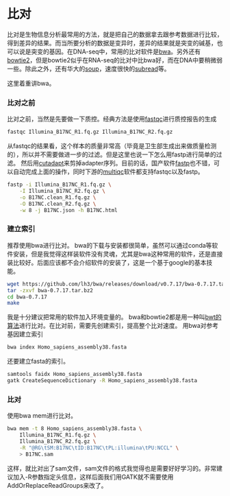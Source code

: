 # 比对
比对是生物信息分析最常用的方法，就是把自己的数据拿去跟参考数据进行比较，得到差异的结果。而当所要分析的数据是变异时，差异的结果就是突变的碱基，也可以说是突变的基因。在DNA-seq中，常用的比对软件是[bwa](https://github.com/lh3/bwa)。另外还有[bowtie2](http://bowtie-bio.sourceforge.net/bowtie2/index.shtml)，但是bowtie2似乎在RNA-seq的比对中比bwa好，而在DNA中要稍微弱一些。除此之外，还有华大的[soup](http://soap.genomics.org.cn/)，速度很快的[subread](http://subread.sourceforge.net/)等。

这里着重讲bwa。

### 比对之前
比对之前，当然是先要做一下质控。经典方法是使用[fastqc](https://www.bioinformatics.babraham.ac.uk/projects/fastqc/)进行质控报告的生成
```bash
fastqc Illumina_B17NC_R1.fq.gz Illumina_B17NC_R2.fq.gz
```


从fastqc的结果看，这个样本的质量非常高（毕竟是卫生部生成出来做质量检测的），所以并不需要做进一步的过滤。但是这里也说一下怎么用fastp进行简单的过滤。
然后用[cutadapt](https://cutadapt.readthedocs.io/en/stable/)来剪掉adapter序列。目前的话，国产软件[fastp](https://github.com/OpenGene/fastp)也不错，可以自动完成上面的操作，同时下游的[multiqc](https://multiqc.info/)软件都支持fastqc以及fastp。
```bash
fastp -i Illumina_B17NC_R1.fq.gz \
	-I Illumina_B17NC_R2.fq.gz \
	-o B17NC.clean_R1.fq.gz \
	-O B17NC.clean_R2.fq.gz \
	-w 8 -j B17NC.json -h B17NC.html
```

### 建立索引
推荐使用bwa进行比对。
bwa的下载与安装都很简单，虽然可以通过conda等软件安装，但是我觉得这样装软件没有灵魂，尤其是bwa这种常用的软件，还是直接装比较好。后面应该都不会介绍软件的安装了，这是一个基于google的基本技能。
```bash
wget https://github.com/lh3/bwa/releases/download/v0.7.17/bwa-0.7.17.tar.bz2
tar -zxvf bwa-0.7.17.tar.bz2
cd bwa-0.7.17
make
```
我是十分建议把常用的软件加入环境变量的。
bwa和bowtie2都是用一种叫[bwt的算法](https://www.bilibili.com/video/av15743137?from=search&seid=13830371255182481586)进行比对。在比对前，需要先创建索引，提高整个比对速度。
用bwa对参考基因建立索引
```bash
bwa index Homo_sapiens_assembly38.fasta
```
还要建立fasta的索引。
```bash
samtools faidx Homo_sapiens_assembly38.fasta
gatk CreateSequenceDictionary -R Homo_sapiens_assembly38.fasta
```



### 比对
使用bwa mem进行比对。
```bash
bwa mem -t 8 Homo_sapiens_assembly38.fasta \
	Illumina_B17NC_R1.fq.gz \
	Illumina_B17NC_R2.fq.gz \
	-R "@RG\tSM:B17NC\tID:B17NC\tPL:illumina\tPU:NCCL" \
	> B17NC.sam
```

这样，就比对出了sam文件，sam文件的格式我觉得也是需要好好学习的。非常建议加入-R参数指定头信息，这样后面我们用GATK就不需要使用AddOrReplaceReadGroups来改了。







